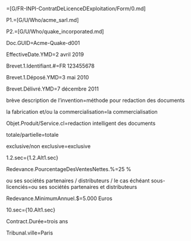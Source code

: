 =[G/FR-INPI-ContratDeLicenceDExploitation/Form/0.md]

P1.=[G/U/Who/acme_sarl.md]

P2.=[G/U/Who/quake_incorporated.md]

Doc.GUID=Acme-Quake-d001

EffectiveDate.YMD=2 avril 2019

Brevet.1.Identifiant.#=FR 123455678

Brevet.1.Déposé.YMD=3 mai 2010

Brevet.Délivré.YMD=7 décembre 2011

brève description de l’invention=méthode pour redaction des documents

la fabrication et/ou la commercialisation=la commercialisation

Objet.Produit/Service.cl=redaction intelligent des documents

totale/partielle=totale

exclusive/non exclusive=exclusive

1.2.sec={1.2.Alt1.sec}

Redevance.PourcentageDesVentesNettes.%=25 %

ou ses sociétés partenaires / distributeurs / le cas échéant sous-licenciés=ou ses sociétés partenaires et distributeurs

Redevance.MinimumAnnuel.$=5.000 Euros

10.sec={10.Alt1.sec}

Contract.Durée=trois ans

Tribunal.ville=Paris
